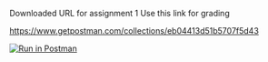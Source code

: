Downloaded URL for assignment 1
Use this link for grading

https://www.getpostman.com/collections/eb04413d51b5707f5d43


[![Run in Postman](https://run.pstmn.io/button.svg)](https://app.getpostman.com/run-collection/eb04413d51b5707f5d43)
